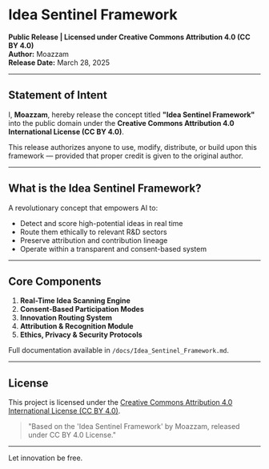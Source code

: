# Idea Sentinel Framework

**Public Release | Licensed under Creative Commons Attribution 4.0 (CC BY 4.0)**  
**Author:** Moazzam  
**Release Date:** March 28, 2025

---

## Statement of Intent

I, **Moazzam**, hereby release the concept titled **"Idea Sentinel Framework"** into the public domain under the **Creative Commons Attribution 4.0 International License (CC BY 4.0)**.

This release authorizes anyone to use, modify, distribute, or build upon this framework — provided that proper credit is given to the original author.

---

## What is the Idea Sentinel Framework?

A revolutionary concept that empowers AI to:
- Detect and score high-potential ideas in real time
- Route them ethically to relevant R&D sectors
- Preserve attribution and contribution lineage
- Operate within a transparent and consent-based system

---

## Core Components

1. **Real-Time Idea Scanning Engine**  
2. **Consent-Based Participation Modes**  
3. **Innovation Routing System**  
4. **Attribution & Recognition Module**  
5. **Ethics, Privacy & Security Protocols**

Full documentation available in `/docs/Idea_Sentinel_Framework.md`.

---

## License

This project is licensed under the [Creative Commons Attribution 4.0 International License (CC BY 4.0)](https://creativecommons.org/licenses/by/4.0/).

> "Based on the 'Idea Sentinel Framework' by Moazzam, released under CC BY 4.0 License."

---

Let innovation be free.
